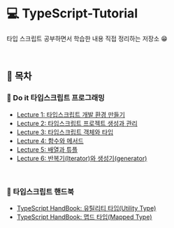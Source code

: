 # 💻 TypeScript-Tutorial

타입 스크립트 공부하면서 학습한 내용 직접 정리하는 저장소 😁

<br />

## 🔖 목차

### 📕 Do it 타입스크립트 프로그래밍

- [Lecture 1: 타입스크립트 개발 환경 만들기](https://github.com/ssi02014/TypeScript-Tutorial/tree/master/lecture1)
- [Lecture 2: 타입스크립트 프로젝트 생성과 관리](https://github.com/ssi02014/TypeScript-Tutorial/tree/master/lecture2)
- [Lecture 3: 타입스크립트 객체와 타입](https://github.com/ssi02014/TypeScript-Tutorial/tree/master/lecture3)
- [Lecture 4: 함수와 메서드](https://github.com/ssi02014/TypeScript-Tutorial/tree/master/lecture4)
- [Lecture 5: 배열과 튜플](https://github.com/ssi02014/TypeScript-Tutorial/tree/master/lecture5)
- [Lecture 6: 반복기(Iterator)와 생성기(generator)](https://github.com/ssi02014/TypeScript-Tutorial/tree/master/lecture6)

<br />

### 📕 타입스크립트 핸드북

- [TypeScript HandBook: 유틸리티 타입(Utility Type)](https://github.com/ssi02014/TypeScript-Tutorial/tree/master/utilityType)
- [TypeScript HandBook: 맵드 타입(Mapped Type)](https://github.com/ssi02014/TypeScript-Tutorial/tree/master/MadppedType)

<br />
